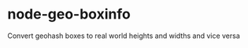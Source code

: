 node-geo-boxinfo
=================

Convert geohash boxes to real world heights and widths and vice versa
